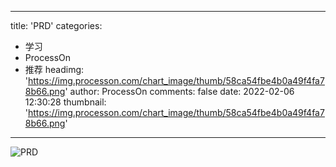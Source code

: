 
---
title: 'PRD'
categories: 
 - 学习
 - ProcessOn
 - 推荐
headimg: 'https://img.processon.com/chart_image/thumb/58ca54fbe4b0a49f4fa78b66.png'
author: ProcessOn
comments: false
date: 2022-02-06 12:30:28
thumbnail: 'https://img.processon.com/chart_image/thumb/58ca54fbe4b0a49f4fa78b66.png'
---

<div>   
<img class="thumb" alt="PRD" src="https://img.processon.com/chart_image/thumb/58ca54fbe4b0a49f4fa78b66.png" referrerpolicy="no-referrer">
<p></p>  
</div>
            